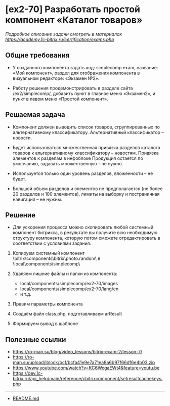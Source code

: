 # [ex2-70] Разработать простой компонент «Каталог товаров»

*Подробное описание задачи смотреть в материалах https://academy.1c-bitrix.ru/certification/exams.php*

## Общие требования 

* У созданного компонента задать код: simplecomp.exam, название: «Мой компонент», раздел для отображения компонента в визуальном редакторе: «Экзамен №2».

* Работу решения продемонстрировать в разделе сайта /ex2/simplecomp/, добавить пункт в главное меню «Экзамен2», и пункт в левом меню «Простой компонент».

## Решаемая задача

* Компонент должен выводить список товаров, сгруппированных по альтернативному классификатору. Альтернативный классификатор – новости.

* Будет использоваться множественная привязка разделов каталога товаров к альтернативному классификатору – новостям. Привязка элементов к разделам в инфоблоке Продукция остается по умолчанию, задавать множественную - не нужно.

* Используется только один уровень разделов, вложенности – не будет.

* Большой объем разделов и элементов не предполагается (не более 20 разделов и 100 элементов), лимиты на выборку и постраничная навигация – не нужны.

## Решение

* Для ускорения процесса можно скопировать любой системный компонент битрикса, в результате вы получите всю необходимую структуру компонента, которую потом сможете отредактировать в соответствии с условиями задания.

1) Копируем системный компонент \bitrix\components\bitrix\photo.random\ в \local\components\simplecomp\

2) Удаляем лишние файлы и папки из компонента:
    * local/components/simplecomp/ex2-70/images
    * local/components/simplecomp/ex2-70/lang/en
    * и т.д.
    
3) Правим параметры компонента

4) Создаём файл class.php, подготавливаем arResult

5) Формируем вывод в шаблоне

## Полезные ссылки

* https://ro-man.su/blog/video_lessons/bitrix-exam-2/lesson-7/
* https://ro-man.su/upload/iblock/bcf/bcfa41e9e7a71ea8a6b97f66df6e4b03.zip
* https://www.youtube.com/watch?v=KC6WcgaEWt4&feature=youtu.be
* https://dev.1c-bitrix.ru/api_help/main/reference/cbitrixcomponent/setresultcachekeys.php

____
* [README.md](../../README.md)